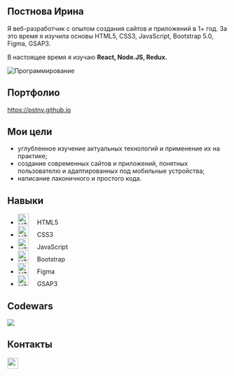 <section>
  <h1> Постнова Ирина </h1>
  <p>Я веб-разработчик с опытом создания сайтов и приложений в 1+ год. За это время я изучила основы HTML5, CSS3, JavaScript, Bootstrap 5.0, Figma, GSAP3.</p>
  <p>В настоящее время я изучаю <strong> React, Node.JS, Redux. </strong></p>
  <img src="https://modnica.club/uploads/posts/2021-11/thumbs/1635977296_104-modnica-club-p-graficheskii-minimalizm-113.jpg" alt="Программирование">
</section>

<section>
  <div>
    <h2> Портфолио </h2>
    <a href="https://pstnv.github.io"> https://pstnv.github.io </a>
  </div>
  <div>
    <h2> Мои цели </h2>
    <ul>
      <li> углубленное изучение актуальных технологий и применение их на практике; </li>
      <li> создание современных сайтов и приложений, понятных пользователю и адаптированных под мобильные устройства;</li>
      <li> написание лаконичного и простого кода.</li>
    </ul>
  </div>
  <div>
    <h2> Навыки </h2>
    <ul>
      <li><img src="https://pstnv.github.io/icons/techs/icon_html.png" style="margin-right:15px;height:25px;" alt="HTML5"> HTML5 </li>
      <li><img src="https://pstnv.github.io/icons/techs/icon_css.png" style="margin-right:15px;height:25px;" alt="HTML5"> CSS3 </li>
      <li><img src="https://pstnv.github.io/icons/techs/icon_javascript.png" style="margin-right:15px;height:25px;" alt="HTML5"> JavaScript </li>
      <li><img src="https://pstnv.github.io/icons/techs/icon_bootstrap.png" style="margin-right:15px;height:25px;" alt="HTML5"> Bootstrap </li>
      <li><img src="https://pstnv.github.io/icons/techs/icon_figma.png" style="margin-right:15px;height:25px;" alt="HTML5"> Figma </li>
      <li><img src="https://pstnv.github.io/icons/techs/icon_gsap.png" style="margin-right:15px;height:25px;" alt="HTML5"> GSAP3 </li>
    </ul>
  </div>
  <div>
    <h2> Codewars </h2>
    <a href="https://www.codewars.com/users/pstnv"> <img src="https://www.codewars.com/users/pstnv/badges/large"></a>
  </div>  
  <div>
    <h2> Контакты </h2>
    <a href="mailto:pstnv@mail.ru"> <img src="https://pstnv.github.io/icons/icon_arrow.png" style="height:25px;"></a>
  </div>
</section>
